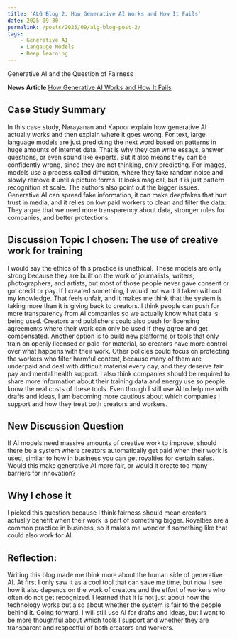 ```yaml
---
title: 'ALG Blog 2: How Generative AI Works and How It Fails'
date: 2025-09-30
permalink: /posts/2025/09/alg-blog-post-2/
tags: 
    - Generative AI
    - Langauge Models
    - Deep learning
---
```


Generative AI and the Question of Fairness

**News Article**
[How Generative AI Works and How It Fails](https://mit-serc.pubpub.org/pub/f3o5mpn6/release/1?readingCollection=3a6c54f1)

Case Study Summary
---
In this case study, Narayanan and Kapoor explain how generative AI actually works and then explain where it goes wrong. For text, large language models are just predicting the next word based on patterns in huge amounts of internet data. That is why they can write essays, answer questions, or even sound like experts. But it also means they can be confidently wrong, since they are not thinking, only predicting. For images, models use a process called diffusion, where they take random noise and slowly remove it until a picture forms. It looks magical, but it is just pattern recognition at scale. The authors also point out the bigger issues. Generative AI can spread fake information, it can make deepfakes that hurt trust in media, and it relies on low paid workers to clean and filter the data. They argue that we need more transparency about data, stronger rules for companies, and better protections.

Discussion Topic I chosen: The use of creative work for training
---
I would say the ethics of this practice is unethical. These models are only strong because they are built on the work of journalists, writers, photographers, and artists, but most of those people never gave consent or got credit or pay. If I created something, I would not want it taken without my knowledge. That feels unfair, and it makes me think that the system is taking more than it is giving back to creators. I think people can push for more transparency from AI companies so we actually know what data is being used. Creators and publishers could also push for licensing agreements where their work can only be used if they agree and get compensated. Another option is to build new platforms or tools that only train on openly licensed or paid-for material, so creators have more control over what happens with their work. Other policies could focus on protecting the workers who filter harmful content, because many of them are underpaid and deal with difficult material every day, and they deserve fair pay and mental health support. I also think companies should be required to share more information about their training data and energy use so people know the real costs of these tools. Even though I still use AI to help me with drafts and ideas, I am becoming more cautious about which companies I support and how they treat both creators and workers.

New Discussion Question
---
If AI models need massive amounts of creative work to improve, should there be a system where creators automatically get paid when their work is used, similar to how in business you can get royalties for certain sales. Would this make generative AI more fair, or would it create too many barriers for innovation?

Why I chose it
---
I picked this question because I think fairness should mean creators actually benefit when their work is part of something bigger. Royalties are a common practice in business, so it makes me wonder if something like that could also work for AI.

Reflection:
---
Writing this blog made me think more about the human side of generative AI. At first I only saw it as a cool tool that can save me time, but now I see how it also depends on the work of creators and the effort of workers who often do not get recognized. I learned that it is not just about how the technology works but also about whether the system is fair to the people behind it. Going forward, I will still use AI for drafts and ideas, but I want to be more thoughtful about which tools I support and whether they are transparent and respectful of both creators and workers.





